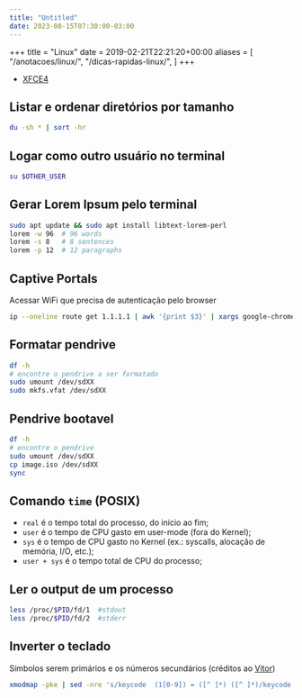 ```yaml
---
title: "Untitled"
date: 2023-08-15T07:30:00-03:00
---
```

+++
title = "Linux"
date = 2019-02-21T22:21:20+00:00
aliases = [
    "/anotacoes/linux/",
    "/dicas-rapidas-linux/",
]
+++


- [XFCE4](/anotacoes/linux/xfce4/)


## Listar e ordenar diretórios por tamanho
```bash
du -sh * | sort -hr
```


## Logar como outro usuário no terminal
```bash
su $OTHER_USER
```


## Gerar Lorem Ipsum pelo terminal
```bash
sudo apt update && sudo apt install libtext-lorem-perl
lorem -w 96  # 96 words
lorem -s 8   # 8 sentences
lorem -p 12  # 12 paragraphs
```


## Captive Portals
Acessar WiFi que precisa de autenticação pelo browser
```bash
ip --oneline route get 1.1.1.1 | awk '{print $3}' | xargs google-chrome
```


## Formatar pendrive
```bash
df -h 
# encontre o pendrive a ser formatado
sudo umount /dev/sdXX
sudo mkfs.vfat /dev/sdXX
```


## Pendrive bootavel
```bash
df -h
# encontre o pendrive
sudo umount /dev/sdXX
cp image.iso /dev/sdXX
sync
```

## Comando `time` (POSIX)
- `real` é o tempo total do processo, do início ao fim;
- `user` é o tempo de CPU gasto em user-mode (fora do Kernel);
- `sys` é o tempo de CPU gasto no Kernel (ex.: syscalls, alocação de memória, I/O, etc.);
- `user + sys` é o tempo total de CPU do processo;


## Ler o output de um processo
```bash
less /proc/$PID/fd/1  #stdout
less /proc/$PID/fd/2  #stderr
```


## Inverter o teclado
Símbolos serem primários e os números secundários (créditos ao [Vítor](https://elmord.org/))
```bash
xmodmap -pke | sed -nre 's/keycode  (1[0-9]) = ([^ ]*) ([^ ]*)/keycode \1 = \3 \2/p' | xmodmap -
```
